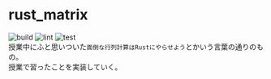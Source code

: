 # rust_matrix
![build](https://img.shields.io/github/workflow/status/isso0424/rust_matrix/Build?style=plastic) ![lint](https://img.shields.io/github/workflow/status/isso0424/rust_matrix/Lint?label=lint&style=plastic) ![test](https://img.shields.io/github/workflow/status/isso0424/rust_matrix/Test?label=test&style=plastic)  
授業中にふと思いついた`面倒な行列計算はRustにやらせよう`とかいう言葉の通りのもの。  
授業で習ったことを実装していく。
